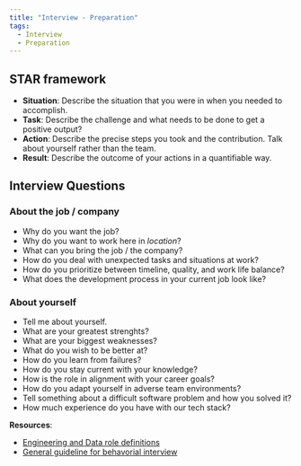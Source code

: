 ```yaml
---
title: "Interview - Preparation"
tags:
  - Interview
  - Preparation
---
```


## STAR framework

- __Situation__: Describe the situation that you were in when you needed to accomplish.
- __Task__: Describe the challenge and what needs to be done to get a positive output?
- __Action__: Describe the precise steps you took and the contribution. Talk about yourself rather than the team.
- __Result__: Describe the outcome of your actions in a quantifiable way.

## Interview Questions

### About the job / company

- Why do you want the job?
- Why do you want to work here in _location_?
- What can you bring the job / the company?
- How do you deal with unexpected tasks and situations at work?
- How do you prioritize between timeline, quality, and work life balance?
- What does the development process in your current job look like?

### About yourself

- Tell me about yourself.
- What are your greatest strenghts?
- What are your biggest weaknesses?
- What do you wish to be better at?
- How do you learn from failures?
- How do you stay current with your knowledge?
- How is the role in alignment with your career goals?
- How do you adapt yourself in adverse team environments?
- Tell something about a difficult software problem and how you solved it?
- How much experience do you have with our tech stack?

**Resources**:

- [Engineering and Data role definitions](https://gist.github.com/jamtur01/aef437a79fee5a9cefdc)
- [General guideline for behavorial interview](https://leetcode.com/explore/interview/card/leapai/272/general-guideline-for-behavioral-interview/)
